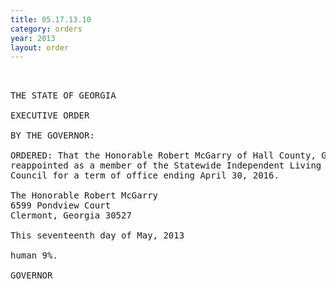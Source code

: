 ```yaml
---
title: 05.17.13.10
category: orders
year: 2013
layout: order
---
```


<pre> 

THE STATE OF GEORGIA

EXECUTIVE ORDER

BY THE GOVERNOR:

ORDERED: That the Honorable Robert McGarry of Hall County, Georgia, is
reappointed as a member of the Statewide Independent Living
Council for a term of office ending April 30, 2016.

The Honorable Robert McGarry
6599 Pondview Court
Clermont, Georgia 30527

This seventeenth day of May, 2013

human 9%.

GOVERNOR

</pre>
